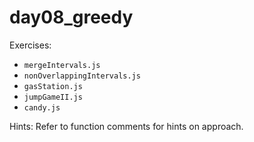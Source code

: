 # day08_greedy

Exercises:
- `mergeIntervals.js`
- `nonOverlappingIntervals.js`
- `gasStation.js`
- `jumpGameII.js`
- `candy.js`

Hints:
Refer to function comments for hints on approach.
